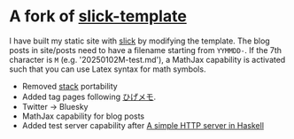 # A fork of [slick-template](https://github.com/ChrisPenner/slick-template)

I have built my static site with [slick](https://github.com/ChrisPenner/slick) by modifying the template.
The blog posts in site/posts need to have a filename starting from `YYMMDD-`.  If the 7th character is `M`
(e.g. '20250102M-test.md'), a MathJax capability is activated such that you can use Latex syntax for
math symbols.

+ Removed [stack](https://docs.haskellstack.org/en/stable/) portability
+ Added tag pages following [ひげメモ](https://matsubara0507.github.io/posts/2021-06-13-my-site-use-slick.html).
+ Twitter → Bluesky
+ MathJax capability for blog posts
+ Added test server capability after [A simple HTTP server in Haskell](https://docs.haskellstack.org/en/stable/)
